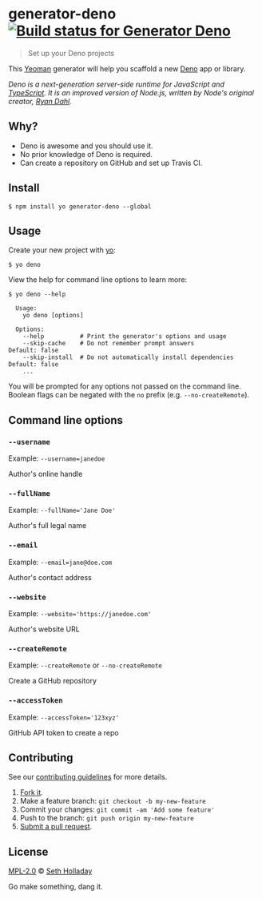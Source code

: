# generator-deno [![Build status for Generator Deno](https://travis-ci.com/sholladay/generator-deno.svg?branch=master "Build Status")](https://travis-ci.com/sholladay/generator-deno "Builds")

> Set up your Deno projects

This [Yeoman](https://yeoman.io) generator will help you scaffold a new [Deno](https://github.com/denoland/deno) app or library.

*Deno is a next-generation server-side runtime for JavaScript and [TypeScript](https://www.typescriptlang.org/). It is an improved version of Node.js, written by Node's original creator, [Ryan Dahl](https://en.wikipedia.org/wiki/Ryan_Dahl).*

## Why?

 - Deno is awesome and you should use it.
 - No prior knowledge of Deno is required.
 - Can create a repository on GitHub and set up Travis CI.

## Install

```
$ npm install yo generator-deno --global
```

## Usage

Create your new project with [yo](https://github.com/yeoman/yo):

```
$ yo deno
```

View the help for command line options to learn more:

```
$ yo deno --help

  Usage:
    yo deno [options]

  Options:
    --help          # Print the generator's options and usage
    --skip-cache    # Do not remember prompt answers             Default: false
    --skip-install  # Do not automatically install dependencies  Default: false
    ...
```

You will be prompted for any options not passed on the command line. Boolean flags can be negated with the `no` prefix (e.g. `--no-createRemote`).

## Command line options

### `--username`

Example: `--username=janedoe`

Author's online handle

### `--fullName`

Example: `--fullName='Jane Doe'`

Author's full legal name

### `--email`

Example: `--email=jane@doe.com`

Author's contact address

### `--website`

Example: `--website='https://janedoe.com'`

Author's website URL

### `--createRemote`

Example: `--createRemote` or `--no-createRemote`

Create a GitHub repository

### `--accessToken`

Example: `--accessToken='123xyz'`

GitHub API token to create a repo

## Contributing

See our [contributing guidelines](https://github.com/sholladay/generator-deno/blob/master/CONTRIBUTING.md "Guidelines for participating in this project") for more details.

1. [Fork it](https://github.com/sholladay/generator-deno/fork).
2. Make a feature branch: `git checkout -b my-new-feature`
3. Commit your changes: `git commit -am 'Add some feature'`
4. Push to the branch: `git push origin my-new-feature`
5. [Submit a pull request](https://github.com/sholladay/generator-deno/compare "Submit code to this project for review").

## License

[MPL-2.0](https://github.com/sholladay/generator-deno/blob/master/LICENSE "License for generator-deno") © [Seth Holladay](https://seth-holladay.com "Author of generator-deno")

Go make something, dang it.
